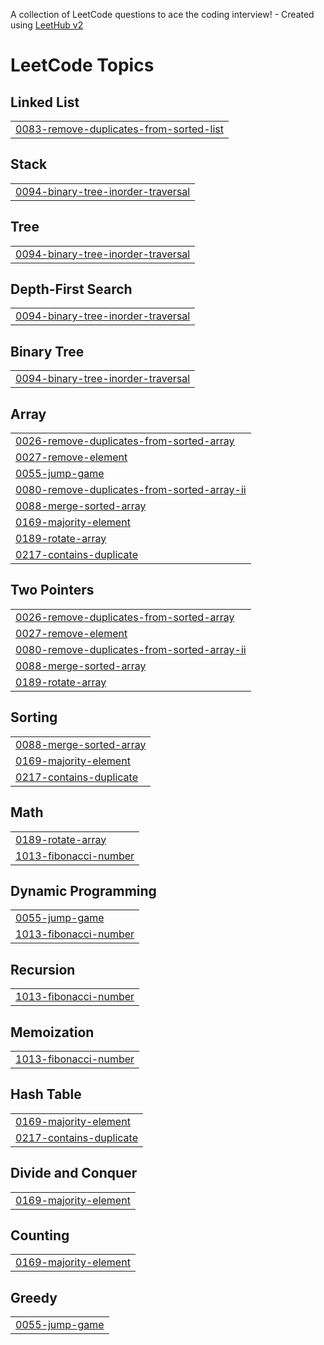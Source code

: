 A collection of LeetCode questions to ace the coding interview! - Created using [LeetHub v2](https://github.com/arunbhardwaj/LeetHub-2.0)
<!---LeetCode Topics Start-->
# LeetCode Topics
## Linked List
|  |
| ------- |
| [0083-remove-duplicates-from-sorted-list](https://github.com/Macbooque/LeetCode/tree/master/0083-remove-duplicates-from-sorted-list) |
## Stack
|  |
| ------- |
| [0094-binary-tree-inorder-traversal](https://github.com/Macbooque/LeetCode/tree/master/0094-binary-tree-inorder-traversal) |
## Tree
|  |
| ------- |
| [0094-binary-tree-inorder-traversal](https://github.com/Macbooque/LeetCode/tree/master/0094-binary-tree-inorder-traversal) |
## Depth-First Search
|  |
| ------- |
| [0094-binary-tree-inorder-traversal](https://github.com/Macbooque/LeetCode/tree/master/0094-binary-tree-inorder-traversal) |
## Binary Tree
|  |
| ------- |
| [0094-binary-tree-inorder-traversal](https://github.com/Macbooque/LeetCode/tree/master/0094-binary-tree-inorder-traversal) |
## Array
|  |
| ------- |
| [0026-remove-duplicates-from-sorted-array](https://github.com/demerle/LeetCode/tree/master/0026-remove-duplicates-from-sorted-array) |
| [0027-remove-element](https://github.com/demerle/LeetCode/tree/master/0027-remove-element) |
| [0055-jump-game](https://github.com/demerle/LeetCode/tree/master/0055-jump-game) |
| [0080-remove-duplicates-from-sorted-array-ii](https://github.com/demerle/LeetCode/tree/master/0080-remove-duplicates-from-sorted-array-ii) |
| [0088-merge-sorted-array](https://github.com/demerle/LeetCode/tree/master/0088-merge-sorted-array) |
| [0169-majority-element](https://github.com/demerle/LeetCode/tree/master/0169-majority-element) |
| [0189-rotate-array](https://github.com/demerle/LeetCode/tree/master/0189-rotate-array) |
| [0217-contains-duplicate](https://github.com/Macbooque/LeetCode/tree/master/0217-contains-duplicate) |
## Two Pointers
|  |
| ------- |
| [0026-remove-duplicates-from-sorted-array](https://github.com/demerle/LeetCode/tree/master/0026-remove-duplicates-from-sorted-array) |
| [0027-remove-element](https://github.com/demerle/LeetCode/tree/master/0027-remove-element) |
| [0080-remove-duplicates-from-sorted-array-ii](https://github.com/demerle/LeetCode/tree/master/0080-remove-duplicates-from-sorted-array-ii) |
| [0088-merge-sorted-array](https://github.com/demerle/LeetCode/tree/master/0088-merge-sorted-array) |
| [0189-rotate-array](https://github.com/demerle/LeetCode/tree/master/0189-rotate-array) |
## Sorting
|  |
| ------- |
| [0088-merge-sorted-array](https://github.com/demerle/LeetCode/tree/master/0088-merge-sorted-array) |
| [0169-majority-element](https://github.com/demerle/LeetCode/tree/master/0169-majority-element) |
| [0217-contains-duplicate](https://github.com/Macbooque/LeetCode/tree/master/0217-contains-duplicate) |
## Math
|  |
| ------- |
| [0189-rotate-array](https://github.com/demerle/LeetCode/tree/master/0189-rotate-array) |
| [1013-fibonacci-number](https://github.com/demerle/LeetCode/tree/master/1013-fibonacci-number) |
## Dynamic Programming
|  |
| ------- |
| [0055-jump-game](https://github.com/demerle/LeetCode/tree/master/0055-jump-game) |
| [1013-fibonacci-number](https://github.com/demerle/LeetCode/tree/master/1013-fibonacci-number) |
## Recursion
|  |
| ------- |
| [1013-fibonacci-number](https://github.com/demerle/LeetCode/tree/master/1013-fibonacci-number) |
## Memoization
|  |
| ------- |
| [1013-fibonacci-number](https://github.com/demerle/LeetCode/tree/master/1013-fibonacci-number) |
## Hash Table
|  |
| ------- |
| [0169-majority-element](https://github.com/demerle/LeetCode/tree/master/0169-majority-element) |
| [0217-contains-duplicate](https://github.com/Macbooque/LeetCode/tree/master/0217-contains-duplicate) |
## Divide and Conquer
|  |
| ------- |
| [0169-majority-element](https://github.com/demerle/LeetCode/tree/master/0169-majority-element) |
## Counting
|  |
| ------- |
| [0169-majority-element](https://github.com/demerle/LeetCode/tree/master/0169-majority-element) |
## Greedy
|  |
| ------- |
| [0055-jump-game](https://github.com/demerle/LeetCode/tree/master/0055-jump-game) |
<!---LeetCode Topics End-->